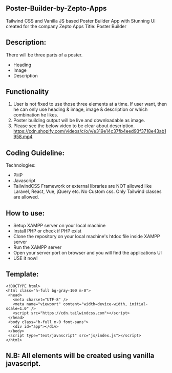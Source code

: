 ## Poster-Builder-by-Zepto-Apps

Tailwind CSS and Vanilla JS based Poster Builder App with Stunning UI created for the company Zepto Apps
Title: Poster Builder

## Description:
There will be three parts of a poster.
- Heading
- Image
- Description

## Functionality
1. User is not fixed to use those three elements at a time. If user want, then he can only use heading & image, image & description or which combination he likes.
2. Poster building output will be live and downloadable as image.
3. Please see the below video to be clear about description.
https://cdn.shopify.com/videos/c/o/v/e319e14c37fb4eed93f3718e43ab1958.mp4

## Coding Guideline:
Technologies:
- PHP
- Javascript
- TailwindCSS
Framework or external libraries are NOT allowed like Laravel, React, Vue, jQuery etc.
No Custom css. Only Tailwind classes are allowed.

## How to use:
- Setup XAMPP server on your local machine
- Install PHP or check if PHP exist
- Clone the repository on your local machine's htdoc file inside XAMPP server
- Run the XAMPP server
- Open your server port on browser and you will find the applications UI
- USE it now!

## Template:
````
<!DOCTYPE html>
<html class="h-full bg-gray-100 m-0">
 <head>
   <meta charset="UTF-8" />
   <meta name="viewport" content="width=device-width, initial-scale=1.0" />
   <script src="https://cdn.tailwindcss.com"></script>
 </head>
 <body class="h-full m-0 font-sans">
   <div id="app"></div>
 </body>
 <script type="text/javascript" src="js/index.js"></script>
</html>
````

## N.B: All elements will be created using vanilla javascript.

<!-- Submission Guidline:

Create a public git repository
Email us with
subject ZeptoApps > Full Stack Developer
to career@zeptoapps.com with repository.
Don’t be hesitate to submit if you can’t complete 100% of our assignment.
N. B: If you face any problem, feel free to contact via our career email. !-->
